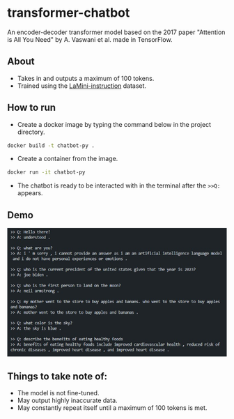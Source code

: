 # transformer-chatbot
An encoder-decoder transformer model based on the 2017 paper "Attention is All You Need" by A. Vaswani et al. made in TensorFlow.

## About
- Takes in and outputs a maximum of 100 tokens.
- Trained using the <a href="https://huggingface.co/datasets/MBZUAI/LaMini-instruction" target="_blank">LaMini-instruction</a> dataset.

## How to run
- Create a docker image by typing the command below in the project directory.
```bash
docker build -t chatbot-py .
```
- Create a container from the image.
```bash
docker run -it chatbot-py 
```
- The chatbot is ready to be interacted with in the terminal after the `>>Q:` appears.

## Demo
<img src="display_img/display_img.jpg"/>

## Things to take note of:
- The model is not fine-tuned.
- May output highly inaccurate data.
- May constantly repeat itself until a maximum of 100 tokens is met.
